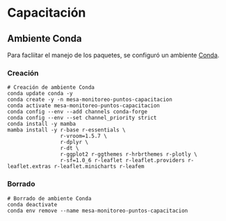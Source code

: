 # Capacitación

## Ambiente Conda

Para facliitar el manejo de los paquetes, se configuró un ambiente [Conda](https://docs.conda.io/).

### Creación
```shell
# Creación de ambiente Conda
conda update conda -y
conda create -y -n mesa-monitoreo-puntos-capacitacion
conda activate mesa-monitoreo-puntos-capacitacion
conda config --env --add channels conda-forge
conda config --env --set channel_priority strict
conda install -y mamba
mamba install -y r-base r-essentials \
                 r-vroom=1.5.7 \
                 r-dplyr \
                 r-dt \
                 r-ggplot2 r-ggthemes r-hrbrthemes r-plotly \
                 r-sf=1.0_6 r-leaflet r-leaflet.providers r-leaflet.extras r-leaflet.minicharts r-leafem
```

### Borrado
```shell
# Borrado de ambiente Conda
conda deactivate
conda env remove --name mesa-monitoreo-puntos-capacitacion
```

